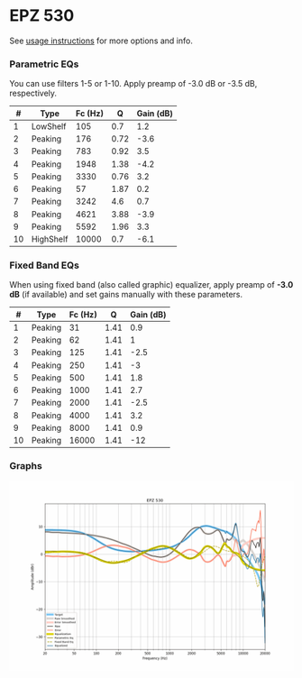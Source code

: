 # EPZ 530
See [usage instructions](https://github.com/jaakkopasanen/AutoEq#usage) for more options and info.

### Parametric EQs
You can use filters 1-5 or 1-10. Apply preamp of -3.0 dB or -3.5 dB, respectively.

|   # | Type      |   Fc (Hz) |    Q |   Gain (dB) |
|-----|-----------|-----------|------|-------------|
|   1 | LowShelf  |       105 | 0.7  |         1.2 |
|   2 | Peaking   |       176 | 0.72 |        -3.6 |
|   3 | Peaking   |       783 | 0.92 |         3.5 |
|   4 | Peaking   |      1948 | 1.38 |        -4.2 |
|   5 | Peaking   |      3330 | 0.76 |         3.2 |
|   6 | Peaking   |        57 | 1.87 |         0.2 |
|   7 | Peaking   |      3242 | 4.6  |         0.7 |
|   8 | Peaking   |      4621 | 3.88 |        -3.9 |
|   9 | Peaking   |      5592 | 1.96 |         3.3 |
|  10 | HighShelf |     10000 | 0.7  |        -6.1 |

### Fixed Band EQs
When using fixed band (also called graphic) equalizer, apply preamp of **-3.0 dB** (if available) and set gains manually with these parameters.

|   # | Type    |   Fc (Hz) |    Q |   Gain (dB) |
|-----|---------|-----------|------|-------------|
|   1 | Peaking |        31 | 1.41 |         0.9 |
|   2 | Peaking |        62 | 1.41 |         1   |
|   3 | Peaking |       125 | 1.41 |        -2.5 |
|   4 | Peaking |       250 | 1.41 |        -3   |
|   5 | Peaking |       500 | 1.41 |         1.8 |
|   6 | Peaking |      1000 | 1.41 |         2.7 |
|   7 | Peaking |      2000 | 1.41 |        -2.5 |
|   8 | Peaking |      4000 | 1.41 |         3.2 |
|   9 | Peaking |      8000 | 1.41 |         0.9 |
|  10 | Peaking |     16000 | 1.41 |       -12   |

### Graphs
![](./EPZ%20530.png)
